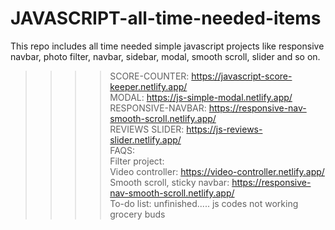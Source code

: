 # JAVASCRIPT-all-time-needed-items
This repo includes all time needed simple javascript projects like responsive navbar, photo filter, navbar, sidebar, modal, smooth scroll, slider and so on. <br>
>>>> SCORE-COUNTER: https://javascript-score-keeper.netlify.app/ <br>
>>>> MODAL: https://js-simple-modal.netlify.app/ <br>
>>>> RESPONSIVE-NAVBAR: https://responsive-nav-smooth-scroll.netlify.app/ <br>
>>>> REVIEWS SLIDER: https://js-reviews-slider.netlify.app/  <br>
>>>> FAQS: <br>
>>>> Filter project: <br>
>>>> Video controller: https://video-controller.netlify.app/ <br>
>>>> Smooth scroll, sticky navbar: https://responsive-nav-smooth-scroll.netlify.app/ <br>
>>>> To-do list: unfinished..... js codes not working 
>>>> grocery buds
